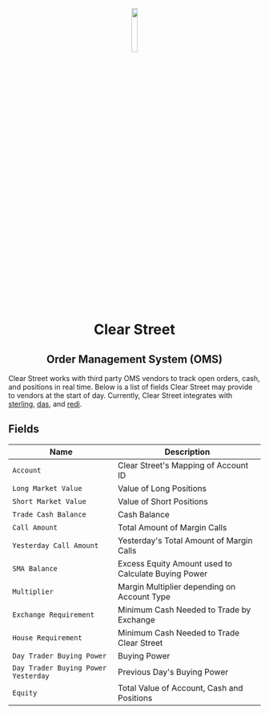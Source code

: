 <div class="center">
<p align="center"><img src="https://user-images.githubusercontent.com/523933/49741959-91a1da00-fc65-11e8-911f-521331f87174.png" align="center" width="15%" height="15%"></p>
  <h1 align="center">Clear Street</h1>
  <p align="center">
  	<h2 align="center">
    	Order Management System (OMS)
  	</h2>
	</p>
</div>

Clear Street works with third party OMS vendors to track open orders, cash, and positions in real time. Below is a list of fields Clear Street may provide to vendors at the start of day. Currently, Clear Street integrates with [sterling](https://www.sterlingtradingtech.com/), [das](https://dastrader.com/), and [redi](https://www.refinitiv.com/en/products/redi-execution-management/).


## Fields

| Name                                | Description                                         |
| ----------------------------------- | --------------------------------------------------- |
| `Account`                           | Clear Street's Mapping of Account ID                |
| `Long Market Value`                 | Value of Long Positions                             |
| `Short Market Value`                | Value of Short Positions                            |
| `Trade Cash Balance`                | Cash Balance                                        |
| `Call Amount`                       | Total Amount of Margin Calls                        |
| `Yesterday Call Amount`             | Yesterday's Total Amount of Margin Calls            |
| `SMA Balance`                       | Excess Equity Amount used to Calculate Buying Power |
| `Multiplier`                        | Margin Multiplier depending on Account Type         |
| `Exchange Requirement`              | Minimum Cash Needed to Trade by Exchange            |
| `House Requirement`                 | Minimum Cash Needed to Trade Clear Street           |
| `Day Trader Buying Power`           | Buying Power                                        |
| `Day Trader Buying Power Yesterday` | Previous Day's Buying Power                         |
| `Equity`                            | Total Value of Account, Cash and Positions          |
